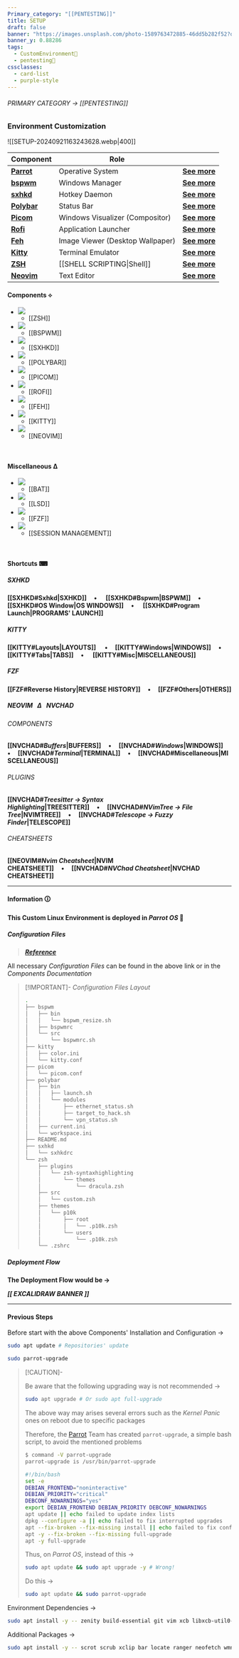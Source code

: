 ```yaml
---
Primary_category: "[[PENTESTING]]"
title: SETUP
draft: false
banner: "https://images.unsplash.com/photo-1589763472885-46dd5b282f52?q=80&w=1748&auto=format&fit=crop&ixlib=rb-4.0.3&ixid=M3wxMjA3fDB8MHxwaG90by1wYWdlfHx8fGVufDB8fHx8fA%3D%3D"
banner_y: 0.88286
tags:
  - CustomEnvironment🦜
  - pentesting👹
cssclasses:
  - card-list
  - purple-style
---
```


###### PRIMARY CATEGORY → [[PENTESTING]]

### Environment Customization

![[SETUP-20240921163243628.webp|400]]

| **Component** | **Role** | |
| --- | --- | --- |
| **[Parrot](https://parrotsec.org/)** | Operative System | **[See more](https://parrotsec.org/docs/)** |
| **[bspwm](https://github.com/baskerville/bspwm)** | Windows Manager | **[See more](https://wiki.archlinux.org/title/Bspwm)** |
| **[sxhkd](https://github.com/baskerville/sxhkd)** | Hotkey Daemon | **[See more](https://wiki.archlinux.org/title/Sxhkd)** |
| **[Polybar](https://github.com/polybar/polybar)** | Status Bar | **[See more](https://wiki.archlinux.org/title/Polybar)** |
| **[Picom](https://github.com/yshui/picom)** | Windows Visualizer (Compositor) | **[See more](https://wiki.archlinux.org/title/Picom)** |
| **[Rofi](https://github.com/davatorium/rofi)** | Application Launcher | **[See more](https://wiki.archlinux.org/title/Rofi)** |
| **[Feh](https://github.com/derf/feh)** | Image Viewer (Desktop Wallpaper) | **[See more](https://wiki.archlinux.org/title/Feh)** |
| **[Kitty](https://github.com/kovidgoyal/kitty)** | Terminal Emulator | **[See more](https://wiki.archlinux.org/title/Kitty)** |
| **[ZSH](https://wiki.archlinux.org/title/Zsh_(Espa%C3%B1ol))** | [[SHELL SCRIPTING\|Shell]] | **[See more](https://zsh.sourceforge.io/Doc/Release/zsh_toc.html)** |
| **[Neovim](https://github.com/neovim/neovim)** | Text Editor | **[See more](https://neovim.io/doc/)** |

#### Components ⟡

- ![](https://i.pinimg.com/originals/b0/3b/da/b03bda611e0210d07641bbb4bddc3c6d.jpg)
	- [[ZSH]]
- ![](https://img.freepik.com/fotos-premium/diseno-cartel-abstracto-fondo-cristal-lugar-texto-geometrico-cristalizado_1197797-166685.jpg)
	- [[BSPWM]]
- ![](https://img.freepik.com/fotos-premium/cubierta-fondo-logotipo-triangulo-circulo-estrellas_1197797-48344.jpg)
	- [[SXHKD]]
- ![](https://i.pinimg.com/736x/ef/31/f8/ef31f8f451d8efe5fe14a94734aa3baf.jpg)
	- [[POLYBAR]]
- ![](https://wallpapercave.com/wp/wp5181877.jpg)
	- [[PICOM]]
- ![](https://e0.pxfuel.com/wallpapers/285/345/desktop-wallpaper-linux-mint-black-1440p-resolution-background-and.jpg)
	- [[ROFI]]
- ![](https://i0.wp.com/endeavouros.com/wp-content/uploads/2022/06/stars.png?resize=750%2C422&ssl=1)
	- [[FEH]]
- ![](https://i.pinimg.com/1200x/06/b5/40/06b5401289915f753505baba16827c6a.jpg)
	- [[KITTY]]
- ![](https://img.freepik.com/premium-photo/latest-drawing-room-interior-decorating-ideas-designs-v-letter-logo-designs_1020867-119148.jpg)
	- [[NEOVIM]]
	
<br>

#### Miscellaneous Δ

- ![](https://mir-s3-cdn-cf.behance.net/projects/404/8b9d2f168858545.6441d700ed582.jpg)
	- [[BAT]]
- ![](https://e1.pxfuel.com/desktop-wallpaper/753/322/desktop-wallpaper-debian-blue-neon-logo-01-debian-blue.jpg)
	- [[LSD]]
- ![](https://img.freepik.com/premium-photo/close-up-cartoon-character-with-glowing-eyes-smile-generative-ai_1034033-62607.jpg)
	- [[FZF]]
- ![](https://img.freepik.com/premium-photo/power-off-button-with-bright-glowing-futuristic-orange-neon-lights-black-background-3d-render_989822-4167.jpg)
	- [[SESSION MANAGEMENT]]

<br>

#### Shortcuts ⌨

> 

##### *SXHKD*

**[[SXHKD#Sxhkd|SXHKD]]&nbsp;&nbsp;&nbsp;&nbsp;&nbsp;•&nbsp;&nbsp;&nbsp;&nbsp;&nbsp; [[SXHKD#Bspwm|BSPWM]]&nbsp;&nbsp;&nbsp;&nbsp;&nbsp;•&nbsp;&nbsp;&nbsp;&nbsp;&nbsp; [[SXHKD#OS Window|OS WINDOWS]]&nbsp;&nbsp;&nbsp;&nbsp;&nbsp;•&nbsp;&nbsp;&nbsp;&nbsp;&nbsp; [[SXHKD#Program Launch|PROGRAMS' LAUNCH]]**

##### *KITTY*

**[[KITTY#Layouts|LAYOUTS]] &nbsp;&nbsp;&nbsp;&nbsp;&nbsp;•&nbsp;&nbsp;&nbsp;&nbsp;&nbsp;[[KITTY#Windows|WINDOWS]]&nbsp;&nbsp;&nbsp;&nbsp;&nbsp;•&nbsp;&nbsp;&nbsp;&nbsp;&nbsp; [[KITTY#Tabs|TABS]]&nbsp;&nbsp;&nbsp;&nbsp;&nbsp;•&nbsp;&nbsp;&nbsp;&nbsp;&nbsp; [[KITTY#Misc|MISCELLANEOUS]]**

##### *FZF*

**[[FZF#Reverse History|REVERSE HISTORY]]&nbsp;&nbsp;&nbsp;&nbsp;&nbsp;•&nbsp;&nbsp;&nbsp;&nbsp;&nbsp;[[FZF#Others|OTHERS]]**

##### NEOVIM &nbsp; Δ &nbsp; NVCHAD

###### COMPONENTS

**[[NVCHAD#*Buffers*|BUFFERS]]&nbsp;&nbsp;&nbsp;&nbsp;&nbsp;•&nbsp;&nbsp;&nbsp;&nbsp;&nbsp;[[NVCHAD#*Windows*|WINDOWS]]&nbsp;&nbsp;&nbsp;&nbsp;&nbsp;•&nbsp;&nbsp;&nbsp;&nbsp;&nbsp;[[NVCHAD#*Terminal*|TERMINAL]]&nbsp;&nbsp;&nbsp;&nbsp;&nbsp;•&nbsp;&nbsp;&nbsp;&nbsp;&nbsp;[[NVCHAD#Miscellaneous|MISCELLANEOUS]]**

###### PLUGINS

**[[NVCHAD#*Treesitter → Syntax Highlighting*|TREESITTER]]&nbsp;&nbsp;&nbsp;&nbsp;&nbsp;•&nbsp;&nbsp;&nbsp;&nbsp;&nbsp;[[NVCHAD#*NVimTree → File Tree*|NVIMTREE]]&nbsp;&nbsp;&nbsp;&nbsp;&nbsp;•&nbsp;&nbsp;&nbsp;&nbsp;&nbsp;[[NVCHAD#*Telescope → Fuzzy Finder*|TELESCOPE]]**

###### CHEATSHEETS

**[[NEOVIM#*Nvim Cheatsheet*|NVIM CHEATSHEET]]&nbsp;&nbsp;&nbsp;&nbsp;&nbsp;•&nbsp;&nbsp;&nbsp;&nbsp;&nbsp;[[NVCHAD#*NVChad Cheatsheet*|NVCHAD CHEATSHEET]]** 

---

#### Information 🛈

**This Custom Linux Environment is deployed in _Parrot OS_ 🦜**

##### Configuration Files

> ***[Reference](https://github.com/4l3xBB/Env-Setup)***

All necessary _Configuration Files_ can be found in the above link or in the _Components Documentation_

> [!IMPORTANT]- _Configuration Files Layout_
>
> ```bash title="https://github.com/4l3xBB/Env-Setup"
> .
> ├── bspwm
> │   ├── bin
> │   │   └── bspwm_resize.sh
> │   ├── bspwmrc
> │   └── src
> │       └── bspwmrc.sh
> ├── kitty
> │   ├── color.ini
> │   └── kitty.conf
> ├── picom
> │   └── picom.conf
> ├── polybar
> │   ├── bin
> │   │   ├── launch.sh
> │   │   └── modules
> │   │       ├── ethernet_status.sh
> │   │       ├── target_to_hack.sh
> │   │       └── vpn_status.sh
> │   ├── current.ini
> │   └── workspace.ini
> ├── README.md
> ├── sxhkd
> │   └── sxhkdrc
> └── zsh
>     ├── plugins
>     │   └── zsh-syntaxhighlighting
>     │       └── themes
>     │           └── dracula.zsh
>     ├── src
>     │   └── custom.zsh
>     ├── themes
>     │   └── p10k
>     │       ├── root
>     │       │   └── .p10k.zsh
>     │       └── users
>     │           └── .p10k.zsh
>     └── .zshrc
> ```

##### Deployment Flow

**The Deployment Flow would be →**

***\[\[ EXCALIDRAW BANNER ]]***

---

#### Previous Steps

Before start with the above Components' Installation and Configuration →

```bash
sudo apt update # Repositories' update
```

```bash
sudo parrot-upgrade
```

> [!CAUTION]-
>
> Be aware that the following upgrading way is not recommended →
>
> ```bash
> sudo apt upgrade # Or sudo apt full-upgrade
> ```
> The above way may arises several errors such as the _Kernel Panic_ ones on reboot due to specific packages
>
> Therefore, the [Parrot](https://parrotsec.org/docs/) Team has created `parrot-upgrade`, a simple bash script, to avoid the mentioned problems
>
> ```bash
> $ command -V parrot-upgrade
> parrot-upgrade is /usr/bin/parrot-upgrade
> ```
>
> ```bash title="/usr/bin/parrot-upgrade"
> #!/bin/bash
> set -e
> DEBIAN_FRONTEND="noninteractive"
> DEBIAN_PRIORITY="critical"
> DEBCONF_NOWARNINGS="yes"
> export DEBIAN_FRONTEND DEBIAN_PRIORITY DEBCONF_NOWARNINGS
> apt update || echo failed to update index lists
> dpkg --configure -a || echo failed to fix interrupted upgrades
> apt --fix-broken --fix-missing install || echo failed to fix conflicts
> apt -y --fix-broken --fix-missing full-upgrade
> apt -y full-upgrade
> ```
>
> Thus, on _Parrot OS_, instead of this →
>
> ```bash
> sudo apt update && sudo apt upgrade -y # Wrong!
> ```
> Do this →
>
> ```bash
> sudo apt update && sudo parrot-upgrade
> ```

 Environment Dependencies →

```bash
sudo apt install -y -- zenity build-essential git vim xcb libxcb-util0-dev libxcb-ewmh-dev libxcb-randr0-dev libxcb-icccm4-dev libxcb-keysyms1-dev libxcb-xinerama0-dev libasound2-dev libxcb-xtest0-dev libxcb-shape0-dev
```

Additional Packages →

```bash
sudo apt install -y -- scrot scrub xclip bar locate ranger neofetch wmname acpi imagemagick cmatrix
```


